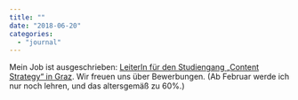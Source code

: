 ```yaml
---
title: ""
date: "2018-06-20"
categories: 
  - "journal"
---
```


Mein Job ist ausgeschrieben: [LeiterIn für den Studiengang „Content Strategy“ in Graz](https://goo.gl/rc1Ga7). Wir freuen uns über Bewerbungen. (Ab Februar werde ich nur noch lehren, und das altersgemäß zu 60%.)
